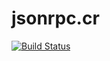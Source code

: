 # jsonrpc.cr

[![Build Status](https://travis-ci.com/galvertez/jsonrpc.cr.svg?branch=master)](https://travis-ci.com/galvertez/jsonrpc.cr)
